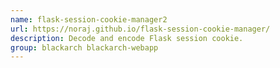 ```yaml
---
name: flask-session-cookie-manager2
url: https://noraj.github.io/flask-session-cookie-manager/
description: Decode and encode Flask session cookie.
group: blackarch blackarch-webapp
---
```

